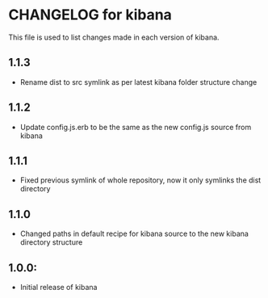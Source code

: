 # CHANGELOG for kibana

This file is used to list changes made in each version of kibana.

## 1.1.3

* Rename dist to src symlink as per latest kibana folder structure change

## 1.1.2

* Update config.js.erb to be the same as the new config.js source from kibana

## 1.1.1

* Fixed previous symlink of whole repository, now it only symlinks the dist directory

## 1.1.0

* Changed paths in default recipe for kibana source to the new kibana directory structure

## 1.0.0:

* Initial release of kibana


